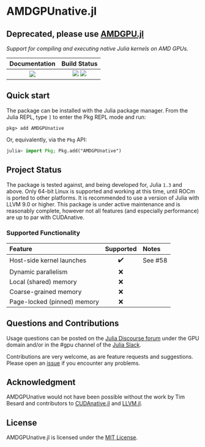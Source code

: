 # AMDGPUnative.jl

## Deprecated, please use [AMDGPU.jl](https://github.com/JuliaGPU/AMDGPU.jl)

*Support for compiling and executing native Julia kernels on AMD GPUs.*

| **Documentation**                                                       | **Build Status**                                              |
|:---------------------------------------:|:-------------------------------------------------------------:|
| [![][docs-master-img]][docs-master-url] | [![][gitlab-img]][gitlab-url] [![][codecov-img]][codecov-url] |

[gitlab-img]: https://gitlab.com/JuliaGPU/AMDGPUnative.jl/badges/master/pipeline.svg
[gitlab-url]: https://gitlab.com/JuliaGPU/AMDGPUnative.jl/commits/master

[codecov-img]: https://codecov.io/gh/JuliaGPU/AMDGPUnative.jl/branch/master/graph/badge.svg
[codecov-url]: https://codecov.io/gh/JuliaGPU/AMDGPUnative.jl

[docs-master-img]: https://img.shields.io/badge/docs-master-blue.svg
[docs-master-url]: https://juliagpu.gitlab.io/AMDGPUnative.jl/



## Quick start

The package can be installed with the Julia package manager.
From the Julia REPL, type `]` to enter the Pkg REPL mode and run:

```
pkg> add AMDGPUnative
```

Or, equivalently, via the `Pkg` API:

```julia
julia> import Pkg; Pkg.add("AMDGPUnative")
```


## Project Status

The package is tested against, and being developed for, Julia `1.3` and above.
Only 64-bit Linux is supported and working at this time, until ROCm is ported
to other platforms. It is recommended to use a version of Julia with LLVM 9.0
or higher.  This package is under active maintenance and is reasonably
complete, however not all features (and especially performance) are up to par
with CUDAnative.

### Supported Functionality

| Feature | Supported | Notes |
|:---|:---:|:---|
| Host-side kernel launches | :heavy_check_mark: | See #58 |
| Dynamic parallelism | :x: |
| Local (shared) memory | :x: |
| Coarse-grained memory | :x: |
| Page-locked (pinned) memory | :x: |

## Questions and Contributions

Usage questions can be posted on the [Julia Discourse
forum](https://discourse.julialang.org/c/domain/gpu) under the GPU domain and/or in the #gpu
channel of the [Julia Slack](https://julialang.org/community/).

Contributions are very welcome, as are feature requests and suggestions. Please open an
[issue](https://github.com/JuliaGPU/AMDGPUnative.jl/issues) if you encounter any problems.

## Acknowledgment

AMDGPUnative would not have been possible without the work by Tim Besard and
contributors to [CUDAnative.jl](https://github.com/JuliaGPU/CUDAnative.jl) and
[LLVM.jl](https://github.com/maleadt/LLVM.jl).

## License

AMDGPUnative.jl is licensed under the [MIT License](LICENSE.md).
